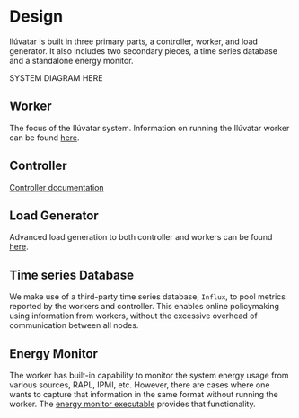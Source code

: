 # Design

Ilúvatar is built in three primary parts, a controller, worker, and load generator.
It also includes two secondary pieces, a time series database and a standalone energy monitor.

SYSTEM DIAGRAM HERE

## Worker

The focus of the Ilúvatar system.
Information on running the Ilúvatar worker can be found [here](docs/WORKER.md).

## Controller

[Controller documentation](docs/CONTROLLER.md)

## Load Generator

Advanced load generation to both controller and workers can be found [here](docs/LOAD.md).

## Time series Database

We make use of a third-party time series database, `Influx`, to pool metrics reported by the workers and controller.
This enables online policymaking using information from workers, without the excessive overhead of communication between all nodes.

## Energy Monitor

The worker has built-in capability to monitor the system energy usage from various sources, RAPL, IPMI, etc.
However, there are cases where one wants to capture that information in the same format without running the worker.
The [energy monitor executable](./ENERGY.md) provides that functionality.
